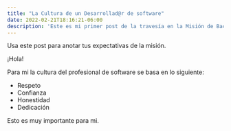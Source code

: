 ```yaml
---
title: "La Cultura de un Desarrollad@r de software"
date: 2022-02-21T18:16:21-06:00
description: 'Este es mi primer post de la travesía en la Misión de Backend con Node JS de Launch X.'
---
```


Usa este post para anotar tus expectativas de la misión.

¡Hola!

Para mi la cultura del profesional de software se basa en lo siguiente:

- Respeto
- Confianza
- Honestidad
- Dedicación

Esto es muy importante para mi.
